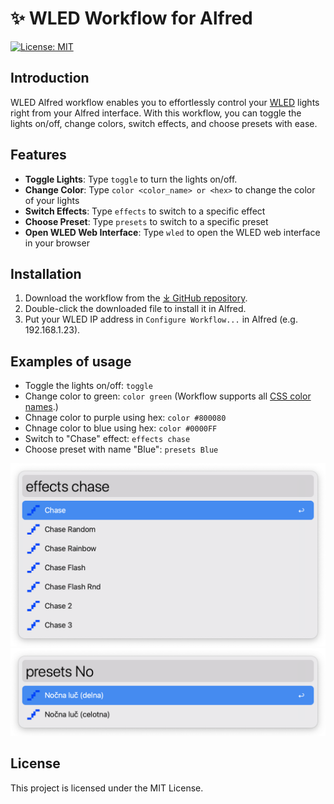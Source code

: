 # ✨ WLED Workflow for Alfred

[![License: MIT](https://img.shields.io/badge/License-MIT-yellow.svg)](https://opensource.org/licenses/MIT)

## Introduction

WLED Alfred workflow enables you to effortlessly control your [WLED](https://kno.wled.ge/) lights right from your Alfred interface. With this workflow, you can toggle the lights on/off, change colors, switch effects, and choose presets with ease.

## Features

- **Toggle Lights**: Type `toggle` to turn the lights on/off.
- **Change Color**: Type `color <color_name> or <hex>` to change the color of your lights
- **Switch Effects**: Type `effects` to switch to a specific effect
- **Choose Preset**: Type `presets` to switch to a specific preset
- **Open WLED Web Interface**: Type `wled` to open the WLED web interface in your browser

## Installation

1. Download the workflow from the [⤓ GitHub repository](https://github.com/svenko99/alfred-WLED/releases/latest/download/WLED.alfredworkflow).
2. Double-click the downloaded file to install it in Alfred.
3. Put your WLED IP address in `Configure Workflow...` in Alfred (e.g. 192.168.1.23).

## Examples of usage

- Toggle the lights on/off: `toggle`
- Change color to green: `color green` (Workflow supports all [CSS color names](https://www.w3schools.com/tags/ref_colornames.asp).)
- Chnage color to purple using hex: `color #800080`
- Chnage color to blue using hex: `color #0000FF`
- Switch to "Chase" effect: `effects chase`
- Choose preset with name "Blue": `presets Blue`

![Effects](https://github.com/svenko99/alfred-WLED/blob/main/images/effects.png)
![Presets](https://github.com/svenko99/alfred-WLED/blob/main/images/presets.png)

## License

This project is licensed under the MIT License.
